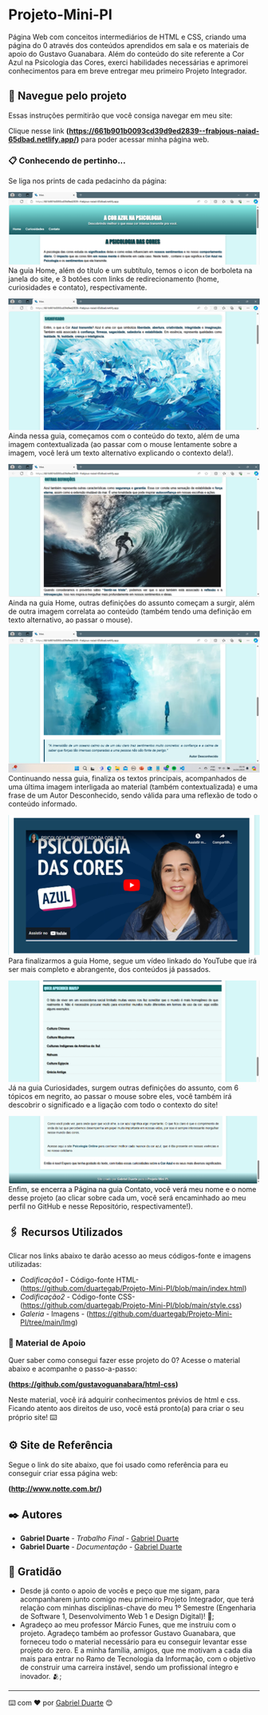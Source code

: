 # Projeto-Mini-PI
Página Web com conceitos intermediários de HTML e CSS, criando uma página do 0 através dos conteúdos aprendidos em sala e os materiais de apoio do Gustavo Guanabara. Além do conteúdo do site referente a Cor Azul na Psicologia das Cores, exerci habilidades necessárias e aprimorei conhecimentos para em breve entregar meu primeiro Projeto Integrador. 

## 🚀 Navegue pelo projeto

Essas instruções permitirão que você consiga navegar em meu site:

Clique nesse link **(https://661b901b0093cd39d9ed2839--frabjous-naiad-65dbad.netlify.app/)** para poder acessar minha página web.

### 📋 Conhecendo de pertinho...

Se liga nos prints de cada pedacinho da página:

![Home](https://github.com/duartegab/Projeto-Mini-PI/blob/main/Home.png)
Na guia Home, além do título e um subtítulo, temos o icon de borboleta na janela do site, e 3 botões com links de redirecionamento (home, curiosidades e contato), respectivamente.



![Home](https://github.com/duartegab/Projeto-Mini-PI/blob/main/Significado1.png)
Ainda nessa guia, começamos com o conteúdo do texto, além de uma imagem contextualizada (ao passar com o mouse lentamente sobre a imagem, você lerá um texto alternativo explicando o contexto dela!).



![Home](https://github.com/duartegab/Projeto-Mini-PI/blob/main/Significado2.png)
Ainda na guia Home, outras definições do assunto começam a surgir, além de outra imagem correlata ao conteúdo (também tendo uma definição em texto alternativo, ao passar o mouse).



![Home](https://github.com/duartegab/Projeto-Mini-PI/blob/main/Significado3.png)
Continuando nessa guia, finaliza os textos principais, acompanhados de uma última imagem interligada ao material (também contextualizada) e uma frase de um Autor Desconhecido, sendo válida para uma reflexão de todo o conteúdo informado.



![Home](https://github.com/duartegab/Projeto-Mini-PI/blob/main/Video.png)
Para finalizarmos a guia Home, segue um vídeo linkado do YouTube que irá ser mais completo e abrangente, dos conteúdos já passados.



![Curiosidades](https://github.com/duartegab/Projeto-Mini-PI/blob/main/Curiosidades.png)
Já na guia Curiosidades, surgem outras definições do assunto, com 6 tópicos em negrito, ao passar o mouse sobre eles, você também irá descobrir o significado e a ligação com todo o contexto do site!



![Contato](https://github.com/duartegab/Projeto-Mini-PI/blob/main/Contato.png)
Enfim, se encerra a Página na guia Contato, você verá meu nome e o nome desse projeto (ao clicar sobre cada um, você será encaminhado ao meu perfil no GitHub e nesse Repositório, respectivamente!).


## 🖇️ Recursos Utilizados

Clicar nos links abaixo te darão acesso ao meus códigos-fonte e imagens utilizadas:

* *Codificação1* - Código-fonte HTML- (https://github.com/duartegab/Projeto-Mini-PI/blob/main/index.html)
* *Codificação2* - Código-fonte CSS- (https://github.com/duartegab/Projeto-Mini-PI/blob/main/style.css)
* *Galeria* - Imagens - (https://github.com/duartegab/Projeto-Mini-PI/tree/main/Img)


### 🔧 Material de Apoio

Quer saber como consegui fazer esse projeto do 0? Acesse o material abaixo e acompanhe o passo-a-passo:

**(https://github.com/gustavoguanabara/html-css)**

Neste material, você irá adquirir conhecimentos prévios de html e css. Ficando atento aos direitos de uso, você está pronto(a) para criar o seu próprio site! ⌨️


## ⚙️ Site de Referência

Segue o link do site abaixo, que foi usado como referência para eu conseguir criar essa página web:

**(http://www.notte.com.br/)**


## ✒️ Autores

* **Gabriel Duarte** - *Trabalho Final* - [Gabriel Duarte](https://github.com/duartegab)
* **Gabriel Duarte** - *Documentação* - [Gabriel Duarte](https://github.com/duartegab)


## 🎁 Gratidão

* Desde já conto o apoio de vocês e peço que me sigam, para acompanharem junto comigo meu primeiro Projeto Integrador, que terá relação com minhas disciplinas-chave do meu 1º Semestre (Engenharia de Software 1, Desenvolvimento Web 1 e Design Digital)! 📢;
* Agradeço ao meu professor Márcio Funes, que me instruiu com o projeto. Agradeço também ao professor Gustavo Guanabara, que forneceu todo o material necessário para eu conseguir levantar esse projeto do zero. E a minha família, amigos, que me motivam a cada dia mais para entrar no Ramo de Tecnologia da Informação, com o objetivo de construir uma carreira instável, sendo um profissional íntegro e inovador. 🫂;

---
⌨️ com ❤️ por [Gabriel Duarte](https://github.com/duartegab) 😊
